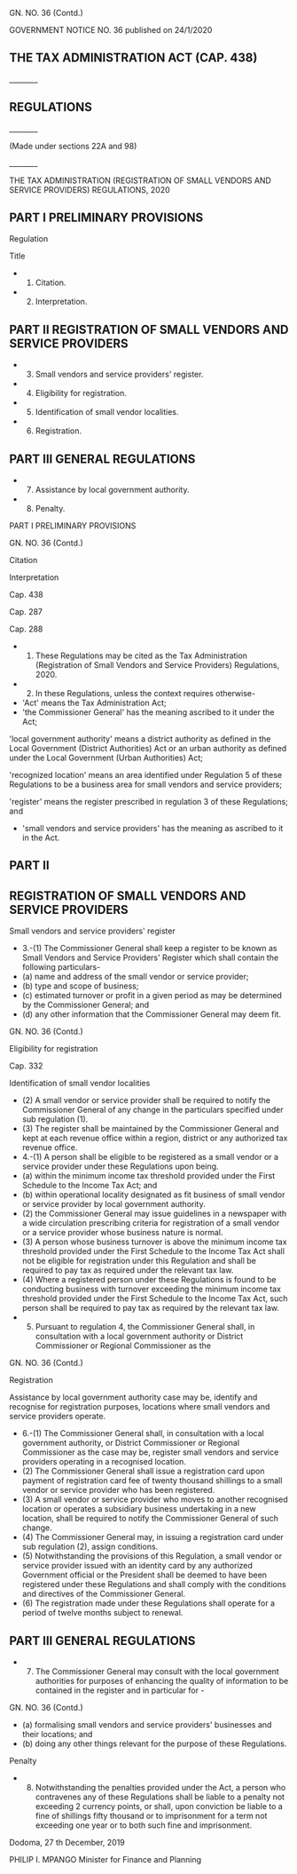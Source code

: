 GN. NO. 36 (Contd.)

GOVERNMENT NOTICE NO. 36 published on 24/1/2020

## THE TAX ADMINISTRATION ACT (CAP. 438)

\_\_\_\_\_\_\_\_

## REGULATIONS

\_\_\_\_\_\_\_\_

(Made under sections 22A and 98)

\_\_\_\_\_\_\_\_

THE TAX ADMINISTRATION (REGISTRATION OF SMALL VENDORS AND SERVICE PROVIDERS) REGULATIONS, 2020

## PART I PRELIMINARY PROVISIONS

Regulation

Title

- 1. Citation.
- 2. Interpretation.

## PART II REGISTRATION OF SMALL VENDORS AND SERVICE PROVIDERS

- 3. Small vendors and service providers' register.
- 4. Eligibility for registration.
- 5. Identification of small vendor localities.
- 6. Registration.

## PART III GENERAL REGULATIONS

- 7. Assistance by local government authority.
- 8. Penalty.

PART I PRELIMINARY PROVISIONS

GN. NO. 36 (Contd.)

Citation

Interpretation

Cap. 438

Cap. 287

Cap. 288

- 1. These Regulations may be cited as the Tax Administration (Registration of Small Vendors and Service Providers) Regulations, 2020.
- 2. In these Regulations, unless the context requires otherwise-
- 'Act' means the Tax Administration Act;
- 'the  Commissioner  General'  has  the  meaning ascribed to it under the Act;

'local  government  authority'  means  a  district authority as defined in the Local Government  (District  Authorities)  Act  or an  urban  authority  as  defined  under  the Local Government  (Urban  Authorities) Act;

'recognized  location'  means  an  area  identified under  Regulation  5  of  these  Regulations to  be  a  business  area  for  small  vendors and service providers;

'register' means the register prescribed in regulation 3 of these Regulations; and

- 'small  vendors  and  service  providers'  has  the meaning as ascribed to it in the Act.

## PART II

## REGISTRATION OF SMALL VENDORS AND SERVICE PROVIDERS

Small vendors and service providers' register

- 3.-(1)    The  Commissioner  General  shall keep  a  register  to  be  known  as  Small  Vendors and Service Providers' Register which shall contain the following particulars-
- (a) name and address of the small vendor or service provider;
- (b) type and scope of business;
- (c) estimated turnover or profit in a given period  as  may  be  determined  by  the Commissioner General; and
- (d) any other information that the Commissioner General may deem fit.

GN. NO. 36 (Contd.)

Eligibility for registration

Cap. 332

Identification of small vendor localities

- (2)  A  small  vendor  or  service  provider shall  be  required  to  notify  the  Commissioner General of any change in the particulars specified under sub regulation (1).
- (3)  The  register  shall  be  maintained  by the Commissioner  General  and  kept  at  each revenue  office  within  a  region,  district  or  any authorized tax revenue office.
- 4.-(1)  A  person  shall  be  eligible  to  be registered as a small vendor or a service provider under these Regulations upon being.
- (a) within the minimum income tax threshold provided under the First Schedule to the Income Tax Act; and
- (b) within operational locality designated as  fit business  of  small  vendor  or service provider by local government authority.
- (2) the Commissioner General may issue guidelines in a newspaper with a wide circulation prescribing  criteria  for  registration  of  a  small vendor  or  a  service  provider  whose  business nature is normal.
- (3)  A  person  whose  business  turnover  is above the minimum income tax threshold provided under the First Schedule to the Income Tax  Act  shall  not  be  eligible  for  registration under  this  Regulation  and  shall  be  required  to pay tax as required under the relevant tax law.
- (4) Where a registered person under these Regulations  is  found  to  be  conducting  business with  turnover  exceeding  the  minimum  income tax  threshold  provided  under  the  First  Schedule to  the  Income  Tax  Act,  such  person  shall  be required to pay tax as required by the relevant tax law.
- 5. Pursuant to regulation 4, the Commissioner General shall, in consultation with a local government authority or District Commissioner or Regional Commissioner as the

GN. NO. 36 (Contd.)

Registration

Assistance by local government authority case may be, identify and recognise for registration purposes, locations where small vendors and service providers operate.

- 6.-(1)  The  Commissioner  General  shall, in consultation with a local government authority,  or  District  Commissioner  or  Regional Commissioner as the case may be, register small vendors  and  service  providers  operating  in  a recognised location.
- (2) The  Commissioner  General  shall issue a registration card upon payment of registration card fee of twenty thousand shillings to  a  small  vendor  or  service  provider  who  has been registered.
- (3)  A  small  vendor  or  service  provider who  moves  to  another  recognised  location  or operates  a  subsidiary  business  undertaking  in  a new  location,  shall  be  required  to  notify  the Commissioner General of such change.
- (4)  The  Commissioner  General  may,  in issuing  a  registration  card  under  sub  regulation (2), assign conditions.
- (5) Notwithstanding the provisions of this Regulation,  a  small  vendor  or  service  provider issued  with  an  identity  card  by  any  authorized Government  official  or  the  President  shall  be deemed  to  have  been  registered  under  these Regulations and shall comply with the conditions and directives of the Commissioner General.
- (6) The  registration  made  under  these Regulations shall operate for a period of twelve months subject to renewal.

## PART III GENERAL REGULATIONS

- 7. The Commissioner General may consult with the local government authorities for purposes of enhancing the quality of information to  be  contained  in  the  register  and  in  particular for -

GN. NO. 36 (Contd.)

- (a) formalising small vendors and service providers' businesses and their locations; and
- (b)  doing  any  other  things  relevant  for the purpose of these Regulations.

Penalty

- 8. Notwithstanding  the  penalties  provided  under  the Act, a person who contravenes any of these Regulations shall be  liable  to  a  penalty  not  exceeding  2  currency  points,  or shall,  upon  conviction  be  liable  to  a  fine  of  shillings  fifty thousand  or  to  imprisonment  for  a  term  not  exceeding  one year or to both such fine and imprisonment.

Dodoma, 27 th December, 2019

PHILIP I. MPANGO Minister for Finance and Planning